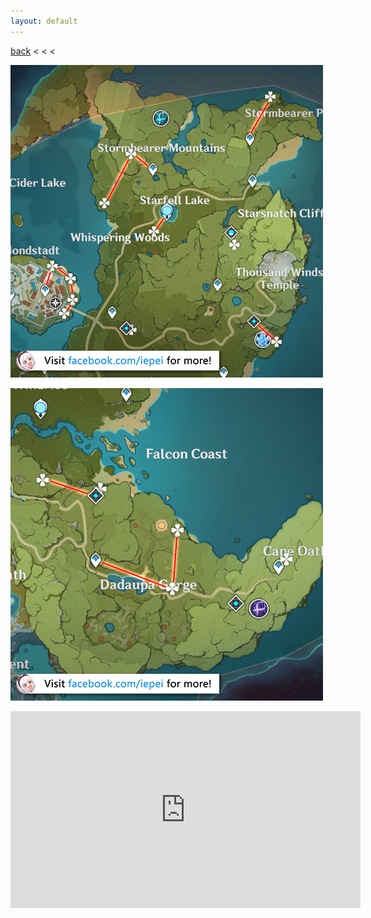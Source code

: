 ```yaml
---
layout: default
---
```


[back](../) < < <

![dandelion seed route 1](dandelion-seed-route-1.jpg)

![dandelion seed route 2](dandelion-seed-route-2.jpg)

<iframe width="560" height="315" src="https://www.youtube.com/embed/QasraXI6mOY" frameborder="0" allow="accelerometer; autoplay; clipboard-write; encrypted-media; gyroscope; picture-in-picture" allowfullscreen></iframe>
